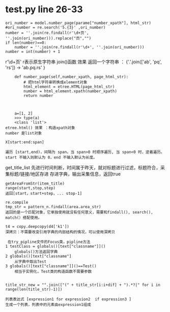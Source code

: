 # test.py line 26-33
````
ori_number = model.number_page(parame["number_xpath"], html_str)
#ori_number = re.search('5.{3}' ,ori_number)
number = ''.join(re.findall(r'\d+页', ''.join(ori_number))).replace("页","")
if len(number)==0:
    number = ''.join(re.findall(r'\d+', ''.join(ori_number)))
number = int(number) + 1
 ````           
 r'\d+页' r表示原生字符串
 join()函数 效果 返回一个字符串 ： {'.'.join(['ab', 'pq', 'rs']) -> 'ab.pq.rs' }



````
    def number_page(self,number_xpath, page_html_str):
        # 把html字符串转换成element对象
        html_element = etree.HTML(page_html_str)
        number = html_element.xpath(number_xpath)
        return number



    a=[1, 2]
    >>> type(a)
    <class 'list'>
etree.html() 效果 ：构造xpath对象 
number 是list对象
``````
 
 ````
 X[start:end:span]
 
 遍历 [start,end)，间隔为 span，当 span>0 时顺序遍历, 当 span<0 时，逆着遍历。
start 不输入则默认为 0，end 不输入默认为长度。
````


get_title_list 
先进行时间判断，时间属于昨天，就对标题进行过滤，标题符合，采集标题/链接/地区存进 存进字典，输出采集信息，返回true

````
getAreaFromStr(item_title)
range(start,stop,step)
返回[start，start+step，... stop-1]
````

````
re.compile
tmp_str = pattern_n.findall(area.area_str)
返回的是一个匹配对象，它单独使用就没有任何意义，需要和findall(), search(), match(）搭配使用。
````
````
t4 = copy.deepcopy(d4['k1'])
深拷贝：不需要改变引用字典的内部结构的情况，可以使用深拷贝
````
````
 在try_pipline文件的Focus类，pipline方法
1 testClass = globals()[text["classname"]]()
    globals()方法返回字典
2 globals()[text["classname"]
    从字典中取出Test
3 globals()[text["classname"]]()==Test()
    相当于实例化，Test类的构造函数不需要参数
 
````

````
title_str_new = "".join(["(" + title_str[i:i+dif] + ").*?|" for i in range(len(title_str)-1)])

列表表达式 [expression1 for expression2  if expression3 ] 
生成一个列表，列表中的元素由expression1组成 
````